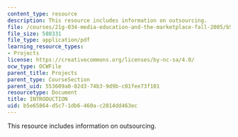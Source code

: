 ```yaml
---
content_type: resource
description: This resource includes information on outsourcing.
file: /courses/21g-034-media-education-and-the-marketplace-fall-2005/b5e65864d5c71db6460ac2814dd463ec_MIT21G_034F05_outsourcwhat.pdf
file_size: 580331
file_type: application/pdf
learning_resource_types:
- Projects
license: https://creativecommons.org/licenses/by-nc-sa/4.0/
ocw_type: OCWFile
parent_title: Projects
parent_type: CourseSection
parent_uid: 553609a0-02d3-74b3-9d9b-c01fee73f101
resourcetype: Document
title: INTRODUCTION
uid: b5e65864-d5c7-1db6-460a-c2814dd463ec
---
```

This resource includes information on outsourcing.
